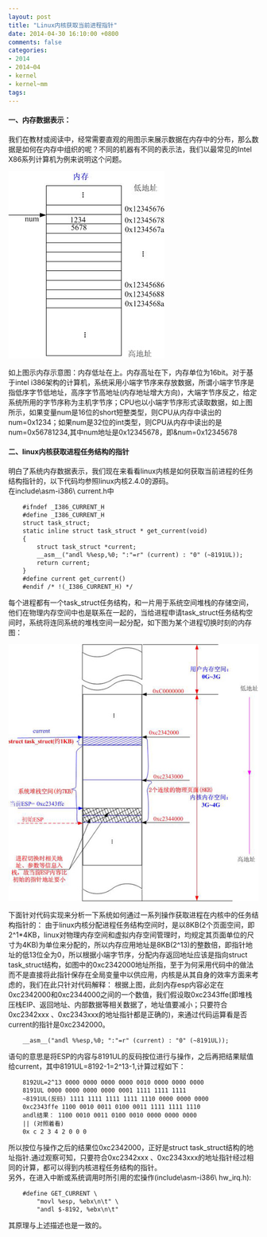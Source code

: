 ```yaml
---
layout: post
title: "Linux内核获取当前进程指针"
date: 2014-04-30 16:10:00 +0800
comments: false
categories:
- 2014
- 2014~04
- kernel
- kernel~mm
tags:
---
```

#### 一、内存数据表示：
  我们在教材或阅读中，经常需要直观的用图示来展示数据在内存中的分布，那么数据是如何在内存中组织的呢？不同的机器有不同的表示法，我们以最常见的Intel X86系列计算机为例来说明这个问题。  

![](/images/kernel/20140430-1.jpg)

  如上图示内存示意图：内存低址在上。内存高址在下，内存单位为16bit。对于基于intel i386架构的计算机，系统采用小端字节序来存放数据，所谓小端字节序是指低序字节低地址，高序字节高地址(内存地址增大方向)，大端字节序反之，给定系统所用的字节序称为主机字节序；CPU也以小端字节序形式读取数据，如上图所示，如果变量num是16位的short短整类型，则CPU从内存中读出的num=0x1234；如果num是32位的int类型，则CPU从内存中读出的是num=0x56781234,其中num地址是0x12345678，即&num=0x12345678

#### 二、linux内核获取进程任务结构的指针           
  明白了系统内存数据表示，我们现在来看看linux内核是如何获取当前进程的任务结构指针的，以下代码均参照linux内核2.4.0的源码。  
  在include\asm-i386\ current.h中
```
	#ifndef _I386_CURRENT_H
	#define _I386_CURRENT_H
	struct task_struct;
	static inline struct task_struct * get_current(void)
	{
		struct task_struct *current;
		__asm__("andl %%esp,%0; ":"=r" (current) : "0" (~8191UL));
		return current;
	}
	#define current get_current()
	#endif /* !(_I386_CURRENT_H) */
```
  每个进程都有一个task_struct任务结构，和一片用于系统空间堆栈的存储空间，他们在物理内存空间中也是联系在一起的，当给进程申请task_struct任务结构空间时，系统将连同系统的堆栈空间一起分配，如下图为某个进程切换时刻的内存图：

![](/images/kernel/20140430-2.jpg)

  下面针对代码实现来分析一下系统如何通过一系列操作获取进程在内核中的任务结构指针的：
  由于linux内核分配进程任务结构空间时，是以8KB(2个页面空间，即2^1*4KB，linux对物理内存空间和虚拟内存空间管理时，均规定其页面单位的尺寸为4KB)为单位来分配的，所以内存应用地址是8KB(2^13)的整数倍，即指针地址的低13位全为0，所以根据小端字节序，分配内存返回地址应该是指向struct task_struct结构，如图中的0xc2342000地址所指，至于为何采用代码中的做法而不是直接将此指针保存在全局变量中以供应用，内核是从其自身的效率方面来考虑的，我们在此只针对代码解释：
  根据上图，此刻内存esp内容必定在0xc2342000和0xc2344000之间的一个数值，我们假设取0xc2343ffe(即堆栈压栈EIP、返回地址、内部数据等相关数据了，地址值要减小；只要符合0xc2342xxx 、0xc2343xxx的地址指针都是正确的)，来通过代码运算看是否current的指针是0xc2342000。
```
	__asm__("andl %%esp,%0; ":"=r" (current) : "0" (~8191UL));
```
语句的意思是将ESP的内容与8191UL的反码按位进行与操作，之后再把结果赋值给current，其中8191UL=8192-1=2^13-1,计算过程如下：
```
	8192UL=2^13 0000 0000 0000 0000 0010 0000 0000 0000
	8191UL 0000 0000 0000 0000 0001 1111 1111 1111
	~8191UL(反码) 1111 1111 1111 1111 1110 0000 0000 0000
	0xc2343ffe 1100 0010 0011 0100 0011 1111 1111 1110 
	andl结果： 1100 0010 0011 0100 0010 0000 0000 0000
	|| (对照着看)
	0x c 2 3 4 2 0 0 0
```
  所以按位与操作之后的结果位0xc2342000，正好是struct task_struct结构的地址指针.通过观察可知，只要符合0xc2342xxx 、0xc2343xxx的地址指针经过相同的计算，都可以得到内核进程任务结构的指针。  
  另外，在进入中断或系统调用时所引用的宏操作(include\asm-i386\ hw_irq.h):
```
	#define GET_CURRENT \
		"movl %esp, %ebx\n\t" \
		"andl $-8192, %ebx\n\t"
```
  其原理与上述描述也是一致的。

